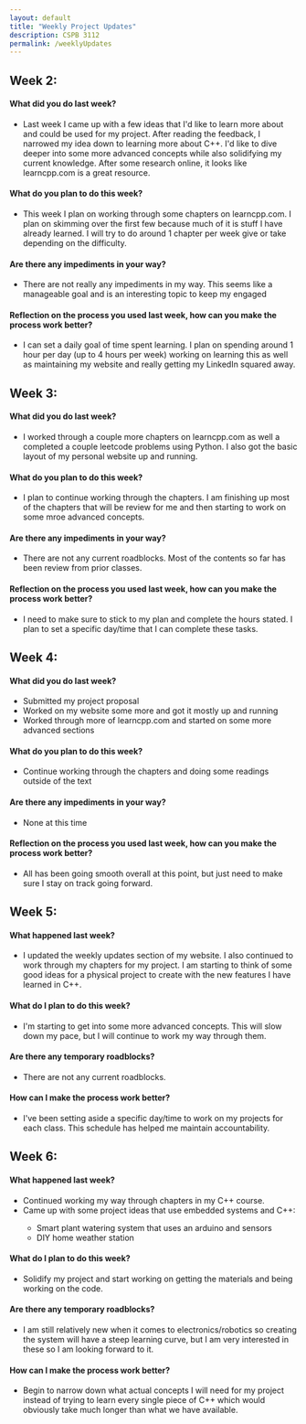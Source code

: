 ```yaml
---
layout: default
title: "Weekly Project Updates"
description: CSPB 3112
permalink: /weeklyUpdates
---
```


<h2>Week 2:</h2>
  <h4>What did you do last week?</h4>
  <ul>
    <li>Last week I came up with a few ideas that I'd like to learn more about and could be used for my project. After reading the feedback, I narrowed my idea down to learning more about C++. I'd like to dive deeper into some more advanced concepts while also solidifying my current knowledge. After some research online, it looks like learncpp.com is a great resource.</li>
  </ul>
  <h4>What do you plan to do this week?</h4>
  <ul>
    <li>This week I plan on working through some chapters on learncpp.com. I plan on skimming over the first few because much of it is stuff I have already learned. I will try to do around 1 chapter per week give or take depending on the difficulty.</li>
  </ul>
  <h4>Are there any impediments in your way?</h4>
  <ul>
    <li>There are not really any impediments in my way. This seems like a manageable goal and is an interesting topic to keep my engaged</li>
  </ul>
  <h4>Reflection on the process you used last week, how can you make the process work better?</h4>
  <ul>
    <li>I can set a daily goal of time spent learning. I plan on spending around 1 hour per day (up to 4 hours per week) working on learning this as well as maintaining my website and really getting my LinkedIn squared away.</li>
  </ul>
<h2>Week 3:</h2>
  <h4>What did you do last week?</h4>
  <ul>
    <li>I worked through a couple more chapters on learncpp.com as well a completed a couple leetcode problems using Python. I also got the basic layout of my personal website up and running. </li>
  </ul>
  <h4>What do you plan to do this week?</h4>
  <ul>
    <li>I plan to continue working through the chapters. I am finishing up most of the chapters that will be review for me and then starting to work on some mroe advanced concepts. </li>
  </ul>
  <h4>Are there any impediments in your way?</h4>
  <ul>
    <li>There are not any current roadblocks. Most of the contents so far has been review from prior classes. </li>
  </ul>
  <h4>Reflection on the process you used last week, how can you make the process work better?</h4>
  <ul>
    <li>I need to make sure to stick to my plan and complete the hours stated. I plan to set a specific day/time that I can complete these tasks. </li>
  </ul>
<h2>Week 4:</h2>
  <h4>What did you do last week?</h4>
  <ul>
    <li>Submitted my project proposal</li>
    <li>Worked on my website some more and got it mostly up and running</li>
    <li>Worked through more of learncpp.com and started on some more advanced sections</li>
  </ul>
  <h4>What do you plan to do this week?</h4>
  <ul>
    <li>Continue working through the chapters and doing some readings outside of the text</li>
  </ul>
  <h4>Are there any impediments in your way?</h4>
  <ul>
    <li>None at this time</li>
  </ul>
  <h4>Reflection on the process you used last week, how can you make the process work better?</h4>
  <ul>
    <li>All has been going smooth overall at this point, but just need to make sure I stay on track going forward. </li>
  </ul>
<h2>Week 5:</h2>
  <h4>What happened last week?</h4>
  <ul>
    <li>I updated the weekly updates section of my website. I also continued to work through my chapters for my project. I am starting to think of some good ideas for a physical project to create with the new features I have learned in C++.</li>
  </ul>
  <h4>What do I plan to do this week?</h4>
  <ul>
    <li>I'm starting to get into some more advanced concepts. This will slow down my pace, but I will continue to work my way through them. </li>
  </ul>
  <h4>Are there any temporary roadblocks?</h4>
  <ul>
    <li>There are not any current roadblocks.</li>
  </ul>
  <h4>How can I make the process work better?</h4>
  <ul>
    <li>I've been setting aside a specific day/time to work on my projects for each class. This schedule has helped me maintain accountability. </li>
  </ul>
  <h2>Week 6:</h2>
  <h4>What happened last week?</h4>
  <ul>
    <li>Continued working my way through chapters in my C++ course.</li>
    <li>Came up with some project ideas that use embedded systems and C++:</li>
    <ul>
      <li>Smart plant watering system that uses an arduino and sensors</li>
      <li>DIY home weather station </li>
    </ul>
  </ul>
  <h4>What do I plan to do this week?</h4>
  <ul>
    <li>Solidify my project and start working on getting the materials and being working on the code.</li>
  </ul>
  <h4>Are there any temporary roadblocks?</h4>
  <ul>
    <li>I am still relatively new when it comes to electronics/robotics so creating the system will have a steep learning curve, but I am very interested in these so I am looking forward to it. </li>
  </ul>
  <h4>How can I make the process work better?</h4>
  <ul>
    <li>Begin to narrow down what actual concepts I will need for my project instead of trying to learn every single piece of C++ which would obviously take much longer than what we have available. </li>
  </ul>
